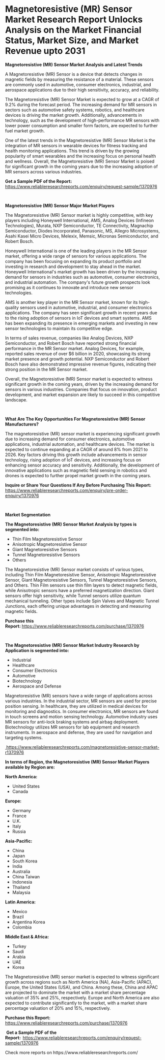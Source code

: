 <p><h1>Magnetoresistive (MR) Sensor Market Research Report Unlocks Analysis on the Market Financial Status, Market Size, and Market Revenue upto 2031</h1></p><p><strong>Magnetoresistive (MR) Sensor Market Analysis and Latest Trends</strong></p>
<p><p>A Magnetoresistive (MR) Sensor is a device that detects changes in magnetic fields by measuring the resistance of a material. These sensors are commonly used in automotive, consumer electronics, industrial, and aerospace applications due to their high sensitivity, accuracy, and reliability. </p><p>The Magnetoresistive (MR) Sensor Market is expected to grow at a CAGR of 9.2% during the forecast period. The increasing demand for MR sensors in sectors such as automotive safety systems, robotics, and healthcare devices is driving the market growth. Additionally, advancements in technology, such as the development of high-performance MR sensors with lower power consumption and smaller form factors, are expected to further fuel market growth.</p><p>One of the latest trends in the Magnetoresistive (MR) Sensor Market is the integration of MR sensors in wearable devices for fitness tracking and health monitoring applications. This trend is driven by the growing popularity of smart wearables and the increasing focus on personal health and wellness. Overall, the Magnetoresistive (MR) Sensor Market is poised for significant growth in the coming years due to the increasing adoption of MR sensors across various industries.</p></p>
<p><strong>Get a Sample PDF of the Report:&nbsp;</strong> <a href="https://www.reliableresearchreports.com/enquiry/request-sample/1370976">https://www.reliableresearchreports.com/enquiry/request-sample/1370976</a></p>
<p>&nbsp;</p>
<p><strong>Magnetoresistive (MR) Sensor Major Market Players</strong></p>
<p><p>The Magnetoresistive (MR) Sensor market is highly competitive, with key players including Honeywell International, AMS, Analog Devices (Infineon Technologies), Murata, NXP Semiconductor, TE Connectivity, Magnachip Semiconductor, Diodes Incorporated, Panasonic, MS, Allegro Microsystems, Asahi Kasei Micro Devices, Melexix, Memsic, Micronas Semiconductor, and Robert Bosch.</p><p>Honeywell International is one of the leading players in the MR Sensor market, offering a wide range of sensors for various applications. The company has been focusing on expanding its product portfolio and investing in research and development to stay ahead in the market. Honeywell International's market growth has been driven by the increasing demand for sensors in industries such as automotive, consumer electronics, and industrial automation. The company's future growth prospects look promising as it continues to innovate and introduce new sensor technologies.</p><p>AMS is another key player in the MR Sensor market, known for its high-quality sensors used in automotive, industrial, and consumer electronics applications. The company has seen significant growth in recent years due to the rising adoption of sensors in IoT devices and smart systems. AMS has been expanding its presence in emerging markets and investing in new sensor technologies to maintain its competitive edge.</p><p>In terms of sales revenue, companies like Analog Devices, NXP Semiconductor, and Robert Bosch have reported strong financial performance in the MR Sensor market. Analog Devices, for example, reported sales revenue of over $6 billion in 2020, showcasing its strong market presence and growth potential. NXP Semiconductor and Robert Bosch have also demonstrated impressive revenue figures, indicating their strong position in the MR Sensor market.</p><p>Overall, the Magnetoresistive (MR) Sensor market is expected to witness significant growth in the coming years, driven by the increasing demand for sensors in various industries. Companies that focus on innovation, product development, and market expansion are likely to succeed in this competitive landscape.</p></p>
<p>&nbsp;</p>
<p><strong>What Are The Key Opportunities For Magnetoresistive (MR) Sensor Manufacturers?</strong></p>
<p><p>The magnetoresistive (MR) sensor market is experiencing significant growth due to increasing demand for consumer electronics, automotive applications, industrial automation, and healthcare devices. The market is expected to continue expanding at a CAGR of around 8% from 2021 to 2026. Key factors driving this growth include advancements in sensor technology, rising adoption of IoT devices, and increasing focus on enhancing sensor accuracy and sensitivity. Additionally, the development of innovative applications such as magnetic field sensing in robotics and drones is expected to further propel market growth in the coming years.</p></p>
<p><strong>Inquire or Share Your Questions If Any Before Purchasing This Report:</strong> <a href="https://www.reliableresearchreports.com/enquiry/pre-order-enquiry/1370976">https://www.reliableresearchreports.com/enquiry/pre-order-enquiry/1370976</a></p>
<p>&nbsp;</p>
<p><strong>Market Segmentation</strong></p>
<p><strong>The Magnetoresistive (MR) Sensor Market Analysis by types is segmented into:</strong></p>
<p><ul><li>Thin Film Magnetoresistive Sensor</li><li>Anisotropic Magnetoresistive Sensor</li><li>Giant Magnetoresistive Sensors</li><li>Tunnel Magnetoresistive Sensors</li><li>Others</li></ul></p>
<p><p>The Magnetoresistive (MR) Sensor market consists of various types, including Thin Film Magnetoresistive Sensor, Anisotropic Magnetoresistive Sensor, Giant Magnetoresistive Sensors, Tunnel Magnetoresistive Sensors, and Others. Thin Film sensors use thin film layers to detect magnetic fields, while Anisotropic sensors have a preferred magnetization direction. Giant sensors offer high sensitivity, while Tunnel sensors utilize quantum mechanical tunneling. Other types include Spin Valves and Magnetic Tunnel Junctions, each offering unique advantages in detecting and measuring magnetic fields.</p></p>
<p><strong>Purchase this Report:&nbsp;</strong><a href="https://www.reliableresearchreports.com/purchase/1370976">https://www.reliableresearchreports.com/purchase/1370976</a></p>
<p>&nbsp;</p>
<p><strong>The Magnetoresistive (MR) Sensor Market Industry Research by Application is segmented into:</strong></p>
<p><ul><li>Industrial</li><li>Healthcare</li><li>Consumer Electronics</li><li>Automotive</li><li>Biotechnology</li><li>Aerospace and Defense</li></ul></p>
<p><p>Magnetoresistive (MR) sensors have a wide range of applications across various industries. In the industrial sector, MR sensors are used for precise position sensing. In healthcare, they are utilized in medical devices for monitoring and diagnostics. In consumer electronics, MR sensors are found in touch screens and motion sensing technology. Automotive industry uses MR sensors for anti-lock braking systems and airbag deployment. Biotechnology utilizes MR sensors for lab equipment and research instruments. In aerospace and defense, they are used for navigation and targeting systems.</p></p>
<p><a href="https://www.reliableresearchreports.com/magnetoresistive-sensor-market-r1370976">&nbsp;https://www.reliableresearchreports.com/magnetoresistive-sensor-market-r1370976</a></p>
<p><strong>In terms of Region, the Magnetoresistive (MR) Sensor Market Players available by Region are:</strong></p>
<p>
    <p> <strong> North America: </strong>
        <ul>
            <li>United States</li>
            <li>Canada</li>
        </ul>
        </p> 
    <p> <strong> Europe: </strong>
        <ul>
            <li>Germany</li>
            <li>France</li>
            <li>U.K.</li>
            <li>Italy</li>
            <li>Russia</li>
        </ul>
        </p> 
    <p> <strong> Asia-Pacific: </strong>
        <ul>
            <li>China</li>
            <li>Japan</li>
            <li>South Korea</li>
            <li>India</li>
            <li>Australia</li>
            <li>China Taiwan</li>
            <li>Indonesia</li>
            <li>Thailand</li>
            <li>Malaysia</li>
        </ul>
        </p> 
    <p> <strong> Latin America: </strong>
        <ul>
            <li>Mexico</li>
            <li>Brazil</li>
            <li>Argentina Korea</li>
            <li>Colombia</li>
        </ul>
        </p> 
    <p> <strong> Middle East & Africa: </strong>
        <ul>
            <li>Turkey</li>
            <li>Saudi</li>
            <li>Arabia</li>
            <li>UAE</li>
            <li>Korea</li>
        </ul>
    </p>
    </p>
<p><p>The Magnetoresistive (MR) sensor market is expected to witness significant growth across regions such as North America (NA), Asia-Pacific (APAC), Europe, the United States (USA), and China. Among these, China and APAC are projected to dominate the market with a market share percentage valuation of 35% and 25%, respectively. Europe and North America are also expected to contribute significantly to the market, with a market share percentage valuation of 20% and 15%, respectively.</p></p>
<p><strong>Purchase this Report: </strong><a href="https://www.reliableresearchreports.com/purchase/1370976">https://www.reliableresearchreports.com/purchase/1370976</a></p>
<p>&nbsp;<strong>Get a Sample PDF of the Report:&nbsp;&nbsp;</strong><a href="https://www.reliableresearchreports.com/enquiry/request-sample/1370976">https://www.reliableresearchreports.com/enquiry/request-sample/1370976</a></p>
<p><strong></strong></p>
<p>Check more reports on https://www.reliableresearchreports.com/</p>